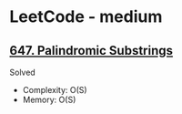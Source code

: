 # LeetCode - medium

## [647. Palindromic Substrings](https://leetcode.com/problems/palindromic-substrings)

Solved

* Complexity: O(S)
* Memory: O(S)
